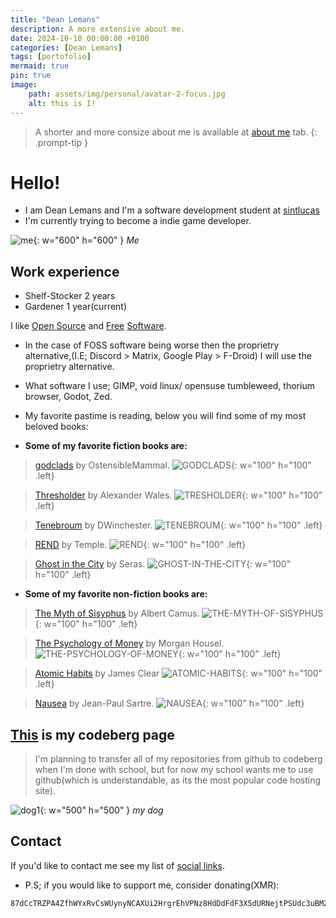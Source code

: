 ```yaml
---
title: "Dean Lemans"
description: A more extensive about me.
date: 2024-10-10 00:00:00 +0100
categories: [Dean Lemans]
tags: [portofolio]
mermaid: true
pin: true
image:
    path: assets/img/personal/avatar-2-focus.jpg
    alt: this is I!
---
```

>A shorter and more consize about me is available at [about me](https://deanlemans.github.io/about-me/) tab.
{: .prompt-tip }

# Hello!
- I am Dean Lemans and I'm a software development student at [sintlucas](https://www.sintlucas.nl/)
- I'm currently trying to become a indie game developer.

![me](/assets/img/personal/avatar-2.jpg){: w="600" h="600" }
_Me_

## Work experience
- Shelf-Stocker 2 years
- Gardener 1 year(current)


I like [Open Source](https://opensource.org/osd) and [Free](https://writefreesoftware.org/learn) [Software](https://www.gnu.org/philosophy/free-sw.en.html).
- In the case of FOSS software being worse then the proprietry alternative,(I.E; Discord > Matrix, Google Play > F-Droid) I will use the proprietry alternative.
- What software I use; GIMP, void linux/ opensuse tumbleweed, thorium browser, Godot, Zed.

- My favorite pastime is reading, below you will find some of my most beloved books:

- **Some of my favorite fiction books are:**

> [godclads](https://www.royalroad.com/fiction/59663/godclads) by OstensibleMammal.
![GODCLADS](/assets/img/post/GODCLADS.jpg){: w="100" h="100" .left}

> [Thresholder](https://www.royalroad.com/fiction/60396/thresholder) by Alexander Wales. 
![TRESHOLDER](/assets/img/post/TRESHOLDER.jpg){: w="100" h="100" .left}

> [Tenebroum](https://www.royalroad.com/fiction/58643/tenebroum-book-1-stubbed) by DWinchester. 
![TENEBROUM](/assets/img/post/TENEBROUM.jpg){: w="100" h="100" .left}

> [REND](https://www.royalroad.com/fiction/32615/rend) by Temple. 
![REND](/assets/img/post/REND.jpg){: w="100" h="100" .left}

> [Ghost in the City](https://www.royalroad.com/fiction/62125/ghost-in-the-city-cyberpunk-gamer-si) by Seras. 
![GHOST-IN-THE-CITY](/assets/img/post/GHOST-IN-THE-CITY.jpg){: w="100" h="100" .left}

- **Some of my favorite non-fiction books are:**

> [The Myth of Sisyphus](https://www.goodreads.com/book/show/91950.The_Myth_of_Sisyphus) by Albert Camus.
![THE-MYTH-OF-SISYPHUS](/assets/img/post/THE-MYTH-OF-SISYPHUS.jpg){: w="100" h="100" .left}

> [The Psychology of Money](https://www.goodreads.com/book/show/41881472-the-psychology-of-money) by Morgan Housel. 
![THE-PSYCHOLOGY-OF-MONEY](/assets/img/post/THE-PSYCHOLOGY-OF-MONEY.jpg){: w="100" h="100" .left}

> [Atomic Habits](https://www.goodreads.com/book/show/40121378-atomic-habits) by James Clear 
![ATOMIC-HABITS](/assets/img/post/ATOMIC-HABITS.jpg){: w="100" h="100" .left}

> [Nausea](https://www.goodreads.com/book/show/298275.Nausea) by Jean-Paul Sartre. 
![NAUSEA](/assets/img/post/NAUSEA.JPG){: w="100" h="100" .left}



## [**This**](https://codeberg.org/deanlemans) is my codeberg page
>I'm planning to transfer all of my repositories from github to codeberg when I'm done with school, 
>but for now my school wants me to use github(which is understandable, as its the most popular code hosting site).

![dog1](assets/img/personal/dog1.jpg){: w="500" h="500" }
_my dog_

## Contact

If you'd like to contact me see my list of [social links](https://linksta.cc/@Dean).


- P.S; if you would like to support me, consider donating(XMR): 
```
87dCcTRZPA4ZfhWYxRvCsWUynyNCAXUi2HrgrEhVPNz8HdDdFdF3X5dURNejtPSUdc3uBMZpri5D4PJqJwacXDa1AYahHQ5
```
